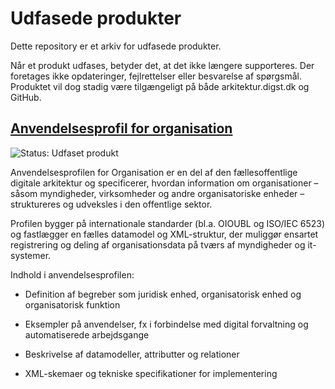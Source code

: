 # Udfasede produkter

Dette repository er et arkiv for udfasede produkter.

Når et produkt udfases, betyder det, at det ikke længere supporteres. Der foretages ikke opdateringer, fejlrettelser eller besvarelse af spørgsmål. Produktet vil dog stadig være tilgængeligt på både arkitektur.digst.dk og GitHub.

## [Anvendelsesprofil for organisation](https://github.com/Faellesoffentlige-Semantiske-Modeller/Udfasede-produkter/tree/main/Anvendelsesprofil%20for%20Organisation)

![Status: Udfaset produkt](https://img.shields.io/badge/Status-Udfaset%20produkt-red)

Anvendelsesprofilen for Organisation er en del af den fællesoffentlige digitale arkitektur og specificerer, hvordan information om organisationer – såsom myndigheder, virksomheder og andre organisatoriske enheder – struktureres og udveksles i den offentlige sektor.

Profilen bygger på internationale standarder (bl.a. OIOUBL og ISO/IEC 6523) og fastlægger en fælles datamodel og XML-struktur, der muliggør ensartet registrering og deling af organisationsdata på tværs af myndigheder og it-systemer.

Indhold i anvendelsesprofilen:

- Definition af begreber som juridisk enhed, organisatorisk enhed og organisatorisk funktion

- Eksempler på anvendelser, fx i forbindelse med digital forvaltning og automatiserede arbejdsgange

- Beskrivelse af datamodeller, attributter og relationer

- XML-skemaer og tekniske specifikationer for implementering
